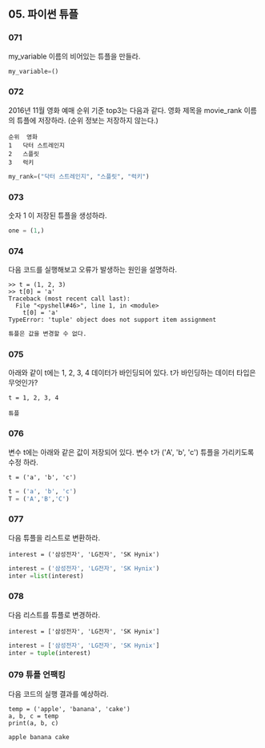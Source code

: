 ## 05. 파이썬 튜플

### 071
my_variable 이름의 비어있는 튜플을 만들라.
```python
my_variable=()
```

### 072
2016년 11월 영화 예매 순위 기준 top3는 다음과 같다. 영화 제목을 movie_rank 이름의 튜플에 저장하라. (순위 정보는 저장하지 않는다.)
```
순위	영화
1	닥터 스트레인지
2	스플릿
3	럭키
```
```python
my_rank=("닥터 스트레인지", "스플릿", "럭키")
```

### 073
숫자 1 이 저장된 튜플을 생성하라.
```python
one = (1,)
```
### 074
다음 코드를 실행해보고 오류가 발생하는 원인을 설명하라.
```
>> t = (1, 2, 3)
>> t[0] = 'a'
Traceback (most recent call last):
  File "<pyshell#46>", line 1, in <module>
    t[0] = 'a'
TypeError: 'tuple' object does not support item assignment
```
```python
튜플은 값을 변경할 수 없다.
```

### 075
아래와 같이 t에는 1, 2, 3, 4 데이터가 바인딩되어 있다. t가 바인딩하는 데이터 타입은 무엇인가?
```
t = 1, 2, 3, 4
```
```
튜플
```

### 076
변수 t에는 아래와 같은 값이 저장되어 있다. 변수 t가 ('A', 'b', 'c') 튜플을 가리키도록 수정 하라.
```
t = ('a', 'b', 'c')
```
```python
t = ('a', 'b', 'c')
T = ('A','B','C')
```

### 077
다음 튜플을 리스트로 변환하라.
```
interest = ('삼성전자', 'LG전자', 'SK Hynix') 
```
```python
interest = ('삼성전자', 'LG전자', 'SK Hynix') 
inter =list(interest)
```

### 078
다음 리스트를 튜플로 변경하라.
```
interest = ['삼성전자', 'LG전자', 'SK Hynix']
```
```python
interest = ['삼성전자', 'LG전자', 'SK Hynix']
inter = tuple(interest)
```

### 079 튜플 언팩킹
다음 코드의 실행 결과를 예상하라.
```
temp = ('apple', 'banana', 'cake')
a, b, c = temp
print(a, b, c)
```
```python
apple banana cake
```
